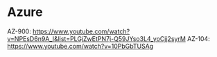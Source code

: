 # Azure

AZ-900: https://www.youtube.com/watch?v=NPEsD6n9A_I&list=PLGjZwEtPN7j-Q59JYso3L4_yoCjj2syrM
AZ-104: https://www.youtube.com/watch?v=10PbGbTUSAg